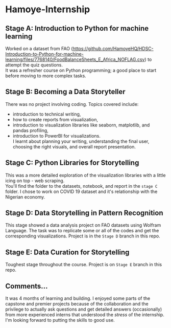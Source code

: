 # Hamoye-Internship
## Stage A: Introduction to Python for machine learning
Worked on a dataset from FAO (https://github.com/HamoyeHQ/HDSC-Introduction-to-Python-for-machine-learning/files/7768140/FoodBalanceSheets_E_Africa_NOFLAG.csv) to attempt the quiz questions.  
It was a refresher course on Python programming; a good place to start before moving to more complex tasks.
## Stage B: Becoming a Data Storyteller
There was no project involving coding. Topics covered include: 
* introduction to technical writing, 
* how to create reports from visualization, 
* introduction to visualization libraries like seaborn, matplotlib, and pandas profiling,
* introduction to PowerBI for visualizations.  
I learnt about planning your writing, understanding the final user, choosing the right visuals, and overall report presentation.
## Stage C: Python Libraries for Storytelling
This was a more detailed exploration of the visualization libraries with a little icing on top - web scraping.  
You'll find the folder to the datasets, notebook, and report in the `stage C` folder. I chose to work on COVID 19 dataset and it's relationship with the Nigerian economy.
## Stage D: Data Storytelling in Pattern Recognition
This stage showed a data analysis project on FAO datasets using Wolfram Language. The task was to replicate some or all of the codes and get the corresponding visualizations. Project is in the `Stage D` branch in this repo. 
## Stage E: Data Curation for Storytelling
Toughest stage throughout the course. Project is on `Stage E` branch in this repo.
## Comments...
It was 4 months of learning and building. I enjoyed some parts of the capstone and premier projects because of the collaboration and the privilege to actually ask questions and get detailed answers (occasionally) from more experienced interns that understood the *stress* of the internship.  
I'm looking forward to putting the skills to good use.
